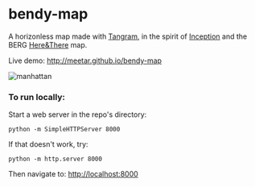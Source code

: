 # bendy-map

A horizonless map made with [Tangram](http://github.com/tangrams/tangram), in the spirit of [Inception](http://www.imdb.com/title/tt1375666/) and the BERG [Here&There](http://berglondon.com/products/hat/) map.

Live demo: http://meetar.github.io/bendy-map

![manhattan](https://cloud.githubusercontent.com/assets/459970/10153704/10b58de6-662d-11e5-8e73-3eb6436945dd.png)

### To run locally:

Start a web server in the repo's directory:

    python -m SimpleHTTPServer 8000
    
If that doesn't work, try:

    python -m http.server 8000
    
Then navigate to: [http://localhost:8000](http://localhost:8000)
